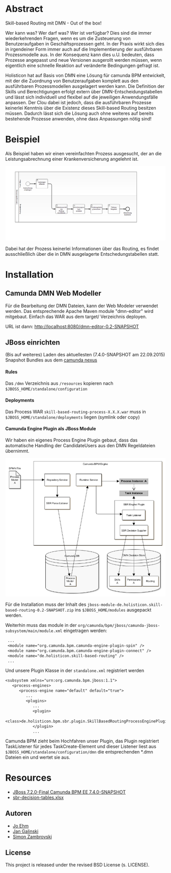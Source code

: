 # Abstract

Skill-based Routing mit DMN - Out of the box!

Wer kann was? Wer darf was? Wer ist verfügbar? Dies sind die immer wiederkehrenden Fragen, wenn es um die Zusteuerung von Benutzeraufgaben in Geschäftsprozessen geht. In der Praxis wirkt sich dies in irgendeiner Form immer auch auf die Implementierung der ausführbaren Prozessmodelle aus. In der Konsequenz kann dies u.U. bedeuten, dass Prozesse angepasst und neue Versionen ausgerollt werden müssen, wenn eigentlich eine schnelle Reaktion auf veränderte Bedingungen gefragt ist.

Holisticon hat auf Basis von DMN eine Lösung für camunda BPM entwickelt, mit der die Zuordnung von Benutzeraufgaben komplett aus den ausführbaren Prozessmodellen ausgelagert werden kann. Die Definition der Skills und Berechtigungen erfolgt extern über DMN-Entscheidungstabellen und lässt sich individuell und flexibel auf die jeweiligen Anwendungsfälle anpassen. Der Clou dabei ist jedoch, dass die ausführbaren Prozesse keinerlei Kenntnis über die Existenz dieses Skill-based Routing besitzen müssen. Dadurch lässt sich die Lösung auch ohne weiteres auf bereits bestehende Prozesse anwenden, ohne dass Anpassungen nötig sind! 

# Beispiel

Als Beispiel haben wir einen vereinfachten Prozess ausgesucht, der an die Leistungsabrechnung einer Krankenversicherung angelehnt ist. 

![Beispielprozess Leistungsabrechnung](https://raw.githubusercontent.com/holisticon/skill-based-routing/master/docs/Leistungsabrechnung.png)

Dabei hat der Prozess keinerlei Informationen über das Routing, es findet ausschließlich über die in DMN ausgelagerte Entschedungstabellen statt. 


# Installation

## Camunda DMN Web Modeller

Für die Bearbeitung der DMN Dateien, kann der Web Modeler verwendet werden. Das entsprechende Apache Maven module "dmn-editor" wird mitgebaut. Einfach das WAR aus dem target/ Verzeichnis deployen.

URL ist dann: [http://localhost:8080/dmn-editor-0.2-SNAPSHOT](http://localhost:8080/dmn-editor-0.2-SNAPSHOT)


## JBoss einrichten

(Bis auf weiteres) Laden des aktuellesten (7.4.0-SNAPSHOT am 22.09.2015) Snapshot Bundles aus dem [camunda nexus](https://app.camunda.com/nexus/content/repositories/camunda-bpm-snapshots/org/camunda/bpm/jboss/camunda-bpm-ee-jboss/7.4.0-SNAPSHOT/)

#### Rules

Das `/dmn` Verzeichnis aus `/resources` kopieren nach `$JBOSS_HOME/standalone/configuration`

#### Deployments
    
Das Process WAR `skill-based-routing-process-X.X.X.war` muss in `$JBOSS_HOME/standalone/deployments` liegen (symlink oder copy)    


#### Camunda Engine Plugin als JBoss Module

Wir haben ein eigenes Process Engine Plugin gebaut, dass das automatische Handling der CandidateUsers aus den DMN Regeldateien übernimmt.

![Architekturskizze](https://raw.githubusercontent.com/holisticon/skill-based-routing/master/docs/sbr_camunda-plugin_architecture.png)

Für die Installation muss der Inhalt des `jboss-module-de.holisticon.skill-based-routing-0.2-SNAPSHOT.zip` ins `$JBOSS_HOME/modules` ausgepackt werden.    

Weiterhin muss das module in der `org/camunda/bpm/jboss/camunda-jboss-subsystem/main/module.xml` eingetragen werden:

     ...
     <module name="org.camunda.bpm.camunda-engine-plugin-spin" />
     <module name="org.camunda.bpm.camunda-engine-plugin-connect" />
     <module name="de.holisticon.skill-based-routing" />
     ...


Und unsere Plugin Klasse in der `standalone.xml` registriert werden

    <subsystem xmlns="urn:org.camunda.bpm.jboss:1.1">
       <process-engines>
          <process-engine name="default" default="true">
             ...
             <plugins>
                ...
                <plugin>
                   <class>de.holisticon.bpm.sbr.plugin.SkillBasedRoutingProcessEnginePlugin</class>
                </plugin>
                ...


Camunda BPM zieht beim Hochfahren unser Plugin, das Plugin registriert TaskListener für jedes TaskCreate-Element und dieser Listener liest aus `$JBOSS_HOME/standalone/configuration/dmn` die entsprechenden *.dmn Dateien ein und wertet sie aus. 

# Resources

* [JBoss 7.2.0-Final Camunda BPM EE 7.4.0-SNAPSHOT](https://app.camunda.com/nexus/content/repositories/camunda-bpm-snapshots/org/camunda/bpm/jboss/camunda-bpm-ee-jboss/7.4.0-SNAPSHOT/)
* [sbr-decision-tables.xlsx](https://github.com/holisticon/skill-based-routing/raw/master/docs/sbr_decision_tables.xlsx)

## Autoren

* [Jo Ehm](https://github.com/joehm)
* [Jan Galinski](https://github.com/galinski)
* [Simon Zambrovski](https://github.com/zambrovski)

## License

This project is released under the revised BSD License (s. LICENSE). 